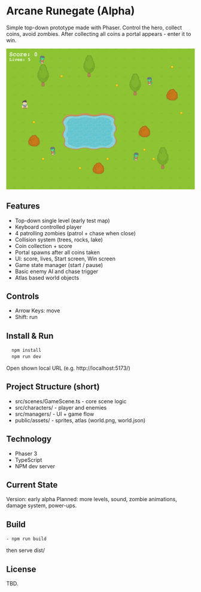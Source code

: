 # Arcane Runegate (Alpha)
Simple top-down prototype made with Phaser. Control the hero, collect coins, avoid zombies. After collecting all coins a portal appears - enter it to win.

![Gameplay Screenshot](public/assets/readmeScreenshot.png)
## Features
- Top-down single level (early test map)
- Keyboard controlled player
- 4 patrolling zombies (patrol + chase when close)
- Collision system (trees, rocks, lake)
- Coin collection + score
- Portal spawns after all coins taken
- UI: score, lives, Start screen, Win screen
- Game state manager (start / pause)
- Basic enemy AI and chase trigger
- Atlas based world objects
## Controls
- Arrow Keys: move
- Shift: run
## Install & Run
```bash
  npm install
  npm run dev
```
  Open shown local URL (e.g. http://localhost:5173/)
## Project Structure (short)
- src/scenes/GameScene.ts - core scene logic
- src/characters/ - player and enemies
- src/managers/ - UI + game flow
- public/assets/ - sprites, atlas (world.png, world.json)
## Technology
- Phaser 3
- TypeScript
- NPM dev server
## Current State
  Version: early alpha
  Planned: more levels, sound, zombie animations, damage system, power-ups.
## Build
```bash
- npm run build
```
then serve dist/
## License
  TBD.
